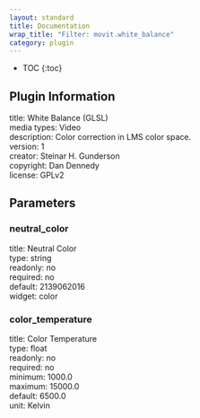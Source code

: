 ```yaml
---
layout: standard
title: Documentation
wrap_title: "Filter: movit.white_balance"
category: plugin
---
```

* TOC
{:toc}

## Plugin Information

title: White Balance (GLSL)  
media types:
Video  
description: Color correction in LMS color space.  
version: 1  
creator: Steinar H. Gunderson  
copyright: Dan Dennedy  
license: GPLv2  

## Parameters

### neutral_color

title: Neutral Color    
type: string  
readonly: no  
required: no  
default: 2139062016  
widget: color  

### color_temperature

title: Color Temperature    
type: float  
readonly: no  
required: no  
minimum: 1000.0  
maximum: 15000.0  
default: 6500.0  
unit: Kelvin  

